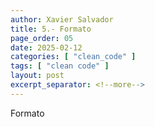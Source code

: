 ```yaml
---
author: Xavier Salvador
title: 5.- Formato
page_order: 05
date: 2025-02-12
categories: [ "clean_code" ]
tags: [ "clean code" ]
layout: post
excerpt_separator: <!--more-->
---
```


Formato